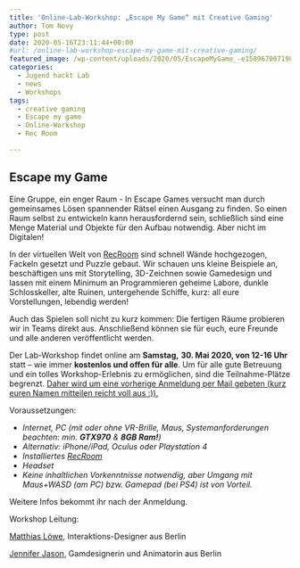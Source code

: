 ```yaml
---
title: 'Online-Lab-Workshop: „Escape My Game“ mit Creative Gaming'
author: Tom Novy
type: post
date: 2020-05-16T23:11:44+00:00
#url: /online-lab-workshop-escape-my-game-mit-creative-gaming/
featured_image: /wp-content/uploads/2020/05/EscapeMyGame_-e1589670071980.jpg
categories:
  - Jugend hackt Lab
  - news
  - Workshops
tags:
  - creative gaming
  - Escape my game
  - Online-Workshop
  - Rec Room

---
```

## Escape my Game

Eine Gruppe, ein enger Raum - In Escape Games versucht man durch gemeinsames Lösen spannender Rätsel einen Ausgang zu finden. So einen Raum selbst zu entwickeln kann herausfordernd sein, schließlich sind eine Menge Material und Objekte für den Aufbau notwendig. Aber nicht im Digitalen!

In der virtuellen Welt von [RecRoom][1] sind schnell Wände hochgezogen, Fackeln gesetzt und Puzzle gebaut. Wir schauen uns kleine Beispiele an, beschäftigen uns mit Storytelling, 3D-Zeichnen sowie Gamedesign und lassen mit einem Minimum an Programmieren geheime Labore, dunkle Schlosskeller, alte Ruinen, untergehende Schiffe, kurz: all eure Vorstellungen, lebendig werden!

Auch das Spielen soll nicht zu kurz kommen: Die fertigen Räume probieren wir in Teams direkt aus. Anschließend können sie für euch, eure Freunde und alle anderen veröffentlicht werden.

Der Lab-Workshop findet online am **Samstag,** **30. Mai 2020, von 12-16 Uhr** statt &#8211; wie immer **kostenlos und offen für alle**. Um für alle gute Betreuung und ein tolles Workshop-Erlebnis zu ermöglichen, sind die Teilnahme-Plätze begrenzt. [Daher wird um eine vorherige Anmeldung per Mail gebeten (kurz euren Namen mitteilen reicht voll aus :)).][2]

Voraussetzungen:
  * _Internet, PC (mit oder ohne VR-Brille, Maus, Systemanforderungen beachten: min. **GTX970** & **8GB Ram!**)_
  * _Alternativ: iPhone/iPad, Oculus oder Playstation 4_
  * _Installiertes [RecRoom][3]_
  * _Headset_
  * _Keine inhaltlichen Vorkenntnisse notwendig, aber Umgang mit Maus+WASD (am PC) bzw. Gamepad (bei PS4) ist von Vorteil._

Weitere Infos bekommt ihr nach der Anmeldung.

Workshop Leitung:

[Matthias Löwe][4], Interaktions-Designer aus Berlin

[Jennifer Jason][5], Gamdesignerin und Animatorin aus Berlin

 [1]: https://recroom.com
 [2]: mailto:tomas.novy@jugendhackt.org
 [3]: https://recroom.com/
 [4]: https://matthiasloewe.eu
 [5]: http://www.jenniferjason.de
